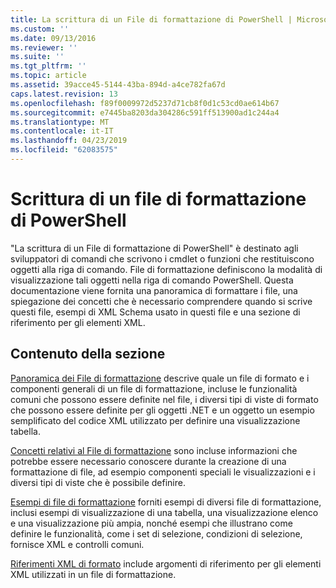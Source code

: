 ```yaml
---
title: La scrittura di un File di formattazione di PowerShell | Microsoft Docs
ms.custom: ''
ms.date: 09/13/2016
ms.reviewer: ''
ms.suite: ''
ms.tgt_pltfrm: ''
ms.topic: article
ms.assetid: 39acce45-5144-43ba-894d-a4ce782fa67d
caps.latest.revision: 13
ms.openlocfilehash: f89f0009972d5237d71cb8f0d1c53cd0ae614b67
ms.sourcegitcommit: e7445ba8203da304286c591ff513900ad1c244a4
ms.translationtype: MT
ms.contentlocale: it-IT
ms.lasthandoff: 04/23/2019
ms.locfileid: "62083575"
---
```

# <a name="writing-a-powershell-formatting-file"></a>Scrittura di un file di formattazione di PowerShell

"La scrittura di un File di formattazione di PowerShell" è destinato agli sviluppatori di comandi che scrivono i cmdlet o funzioni che restituiscono oggetti alla riga di comando. File di formattazione definiscono la modalità di visualizzazione tali oggetti nella riga di comando PowerShell. Questa documentazione viene fornita una panoramica di formattare i file, una spiegazione dei concetti che è necessario comprendere quando si scrive questi file, esempi di XML Schema usato in questi file e una sezione di riferimento per gli elementi XML.

## <a name="in-this-section"></a>Contenuto della sezione

[Panoramica dei File di formattazione](./formatting-file-overview.md) descrive quale un file di formato e i componenti generali di un file di formattazione, incluse le funzionalità comuni che possono essere definite nel file, i diversi tipi di viste di formato che possono essere definite per gli oggetti .NET e un oggetto un esempio semplificato del codice XML utilizzato per definire una visualizzazione tabella.

[Concetti relativi al File di formattazione](./formatting-file-concepts.md) sono incluse informazioni che potrebbe essere necessario conoscere durante la creazione di una formattazione di file, ad esempio componenti speciali le visualizzazioni e i diversi tipi di viste che è possibile definire.

[Esempi di file di formattazione](./examples-of-formatting-files.md) forniti esempi di diversi file di formattazione, inclusi esempi di visualizzazione di una tabella, una visualizzazione elenco e una visualizzazione più ampia, nonché esempi che illustrano come definire le funzionalità, come i set di selezione, condizioni di selezione, fornisce XML e controlli comuni.

[Riferimenti XML di formato](./format-schema-xml-reference.md) include argomenti di riferimento per gli elementi XML utilizzati in un file di formattazione.
